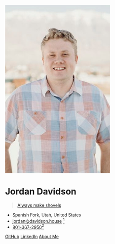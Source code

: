 ![avatar](_media/avatar.jpg)

# Jordan Davidson

> [Always make shovels](/notes/california-gold-rush.md)

- Spanish Fork, Utah, United States
- [jordan@davidson.house](mailto:jordan@davidson.house?body=Hey%2C%20I%20saw%20your%20resume%20online...)
  [<sup>1</sup>](/notes/my-email)
- [801-367-2950](sms:+18013672950)[<sup>2</sup>](/notes/my-phone-number)

[GitHub](https://github.com/from-nibly)
[LinkedIn](https://www.linkedin.com/in/jordandavidson3102/)
[About Me](/#about-me)
